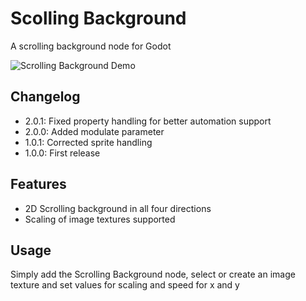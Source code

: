 # Scolling Background
A scrolling background node for Godot

![Scrolling Background Demo](https://media.giphy.com/media/VRxeMi2lV8y5i/giphy.gif)

## Changelog

* 2.0.1: Fixed property handling for better automation support
* 2.0.0: Added modulate parameter
* 1.0.1: Corrected sprite handling
* 1.0.0: First release

## Features

* 2D Scrolling background in all four directions
* Scaling of image textures supported

## Usage

Simply add the Scrolling Background node, select or create
an image texture and set values for scaling and speed for x
and y
